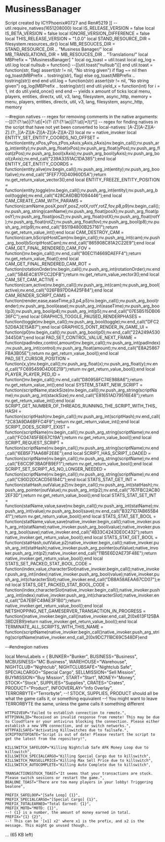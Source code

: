 # MusinessBanager




Script created by ICYPhoenix#0727 and Ren#5219
]]
--util.require_natives(1651208000)
local IS_RELEASE_VERSION <const> = false
local IS_BETA_VERSION <const> = false
local IGNORE_VERSION_DIFFERENCE <const> = false
local THIS_RELEASE_VERSION <const> = "1.0.0"
local STAND_RESOURCE_DIR = filesystem.resources_dir()
local MB_RESOUCES_DIR = STAND_RESOURCE_DIR .. "Musiness Banager/"
local MB_TRANSLATIONS_DIR = MB_RESOUCES_DIR .. "Translations/"
local MBPrefix = "[MusinessBanager] "
local og_toast = util.toast
local og_log = util.log
local nullsub = function() --[[util.toast("nullsub")]] end
util.toast = function(str, flag) assert(str != nil, "No string given") if flag ~= nil then og_toast(MBPrefix .. tostring(str), flag) else og_toast(MBPrefix .. tostring(str)) end end
util.log = function(str) assert(str != nil, "No string given") og_log(MBPrefix .. tostring(str)) end
util.yield_x = function(int) for i = 1, int do util.yield_once() end end -- yields x amount of ticks
local menu, players, entities, directx, util, v3, lang, filesystem, async_http, memory = menu, players, entities, directx, util, v3, lang, filesystem, async_http, memory

--#region natives
-- regex for removing comments in the native arguments: --\[\[(?:(?:\w)|(?:\d)|\*)*(?: \((?:(?:\w)|(?:\d)|\*)*\))*\]\] 
-- regex for finding natives in the script that have not yet been converted to local-natives: [A-Z][A-Z][A-Z]\.(?:_|[A-Z][A-Z][A-Z][A-Z][A-Z])
local nv = native_invoker
local ENTITY_SET_ENTITY_COORDS_NO_OFFSET                                = function(entity,xPos,yPos,zPos,xAxis,yAxis,zAxis)nv.begin_call();nv.push_arg_int(entity);nv.push_arg_float(xPos);nv.push_arg_float(yPos);nv.push_arg_float(zPos);nv.push_arg_bool(xAxis);nv.push_arg_bool(yAxis);nv.push_arg_bool(zAxis);nv.end_call("239A3351AC1DA385");end
local ENTITY_GET_ENTITY_COORDS                                          = function(entity,alive)nv.begin_call();nv.push_arg_int(entity);nv.push_arg_bool(alive);nv.end_call("3FEF770D40960D5A");return nv.get_return_value_vector3();end
local ENTITY_FREEZE_ENTITY_POSITION                                     = function(entity,toggle)nv.begin_call();nv.push_arg_int(entity);nv.push_arg_bool(toggle);nv.end_call("428CA6DBD1094446");end
local CAM_CREATE_CAM_WITH_PARAMS                                        = function(camName,posX,posY,posZ,rotX,rotY,rotZ,fov,p8,p9)nv.begin_call();nv.push_arg_string(camName);nv.push_arg_float(posX);nv.push_arg_float(posY);nv.push_arg_float(posZ);nv.push_arg_float(rotX);nv.push_arg_float(rotY);nv.push_arg_float(rotZ);nv.push_arg_float(fov);nv.push_arg_bool(p8);nv.push_arg_int(p9);nv.end_call("B51194800B257161");return nv.get_return_value_int();end
local CAM_DESTROY_CAM                                                   = function(cam,bScriptHostCam)nv.begin_call();nv.push_arg_int(cam);nv.push_arg_bool(bScriptHostCam);nv.end_call("865908C81A2C22E9");end
local CAM_GET_FINAL_RENDERED_CAM_FOV                                    = function()nv.begin_call();nv.end_call("80EC114669DAEFF4");return nv.get_return_value_float();end
local CAM_GET_FINAL_RENDERED_CAM_ROT                                    = function(rotationOrder)nv.begin_call();nv.push_arg_int(rotationOrder);nv.end_call("5B4E4C817FCC2DFB");return nv.get_return_value_vector3();end
local CAM_SET_CAM_ACTIVE                                                = function(cam,active)nv.begin_call();nv.push_arg_int(cam);nv.push_arg_bool(active);nv.end_call("026FB97D0A425F84");end
local CAM_RENDER_SCRIPT_CAMS                                            = function(render,ease,easeTime,p3,p4,p5)nv.begin_call();nv.push_arg_bool(render);nv.push_arg_bool(ease);nv.push_arg_int(easeTime);nv.push_arg_bool(p3);nv.push_arg_bool(p4);nv.push_arg_int(p5);nv.end_call("07E5B515DB0636FC");end
local GRAPHICS_TOGGLE_PAUSED_RENDERPHASES                               = function(toggle)nv.begin_call();nv.push_arg_bool(toggle);nv.end_call("DFC252D8A3E15AB7");end
local GRAPHICS_DONT_RENDER_IN_GAME_UI                                   = function(p0)nv.begin_call();nv.push_arg_bool(p0);nv.end_call("22A249A53034450A");end
local PAD_SET_CONTROL_VALUE_NEXT_FRAME                                  = function(padIndex,control,amount)nv.begin_call();nv.push_arg_int(padIndex);nv.push_arg_int(control);nv.push_arg_float(amount);nv.end_call("E8A25867FBA3B05E");return nv.get_return_value_bool();end
local PAD_SET_CURSOR_POSITION                                           = function(x,y)nv.begin_call();nv.push_arg_float(x);nv.push_arg_float(y);nv.end_call("FC695459D4D0E219");return nv.get_return_value_bool();end
local PLAYER_PLAYER_PED_ID                                              = function()nv.begin_call();nv.end_call("D80958FC74E988A6");return nv.get_return_value_int();end
local SYSTEM_START_NEW_SCRIPT                                           = function(scriptName,stackSize)nv.begin_call();nv.push_arg_string(scriptName);nv.push_arg_int(stackSize);nv.end_call("E81651AD79516E48");return nv.get_return_value_int();end
local SCRIPT_GET_NUMBER_OF_THREADS_RUNNING_THE_SCRIPT_WITH_THIS_HASH    = function(scriptHash)nv.begin_call();nv.push_arg_int(scriptHash);nv.end_call("2C83A9DA6BFFC4F9");return nv.get_return_value_int();end
local SCRIPT_DOES_SCRIPT_EXIST                                          = function(scriptName)nv.begin_call();nv.push_arg_string(scriptName);nv.end_call("FC04745FBE67C19A");return nv.get_return_value_bool();end
local SCRIPT_REQUEST_SCRIPT                                             = function(scriptName)nv.begin_call();nv.push_arg_string(scriptName);nv.end_call("6EB5F71AA68F2E8E");end
local SCRIPT_HAS_SCRIPT_LOADED                                          = function(scriptName)nv.begin_call();nv.push_arg_string(scriptName);nv.end_call("E6CC9F3BA0FB9EF1");return nv.get_return_value_bool();end
local SCRIPT_SET_SCRIPT_AS_NO_LONGER_NEEDED                             = function(scriptName)nv.begin_call();nv.push_arg_string(scriptName);nv.end_call("C90D2DCACD56184C");end
local STATS_STAT_GET_INT                                                = function(statHash,outValue,p2)nv.begin_call();nv.push_arg_int(statHash);nv.push_arg_pointer(outValue);nv.push_arg_int(p2);nv.end_call("767FBC2AC802EF3D");return nv.get_return_value_bool();end
local STATS_STAT_SET_INT                                                = function(statName,value,save)nv.begin_call();nv.push_arg_int(statName);nv.push_arg_int(value);nv.push_arg_bool(save);nv.end_call("B3271D7AB655B441");return nv.get_return_value_bool();end
local STATS_STAT_SET_BOOL                                               = function(statName,value,save)native_invoker.begin_call();native_invoker.push_arg_int(statName);native_invoker.push_arg_bool(value);native_invoker.push_arg_bool(save);native_invoker.end_call("4B33C4243DE0C432");return native_invoker.get_return_value_bool();end
local STATS_STAT_GET_BOOL                                               = function(statHash,outValue,p2)native_invoker.begin_call();native_invoker.push_arg_int(statHash);native_invoker.push_arg_pointer(outValue);native_invoker.push_arg_int(p2);native_invoker.end_call("11B5E6D2AE73F48E");return native_invoker.get_return_value_bool();end
local STATS_SET_PACKED_STAT_BOOL_CODE                                   = function(index,value,characterSlot)native_invoker.begin_call();native_invoker.push_arg_int(index);native_invoker.push_arg_bool(value);native_invoker.push_arg_int(characterSlot);native_invoker.end_call("DB8A58AEAA67CD07");end
local STATS_GET_PACKED_STAT_BOOL_CODE                                   = function(index,characterSlot)native_invoker.begin_call();native_invoker.push_arg_int(index);native_invoker.push_arg_int(characterSlot);native_invoker.end_call("DA7EBFC49AE3F1B0");return native_invoker.get_return_value_bool();end
local NETSHOPPING_NET_GAMESERVER_TRANSACTION_IN_PROGRESS                = function()native_invoker.begin_call()native_invoker.end_call_2(0x613F125BA3BD2EB9)return native_invoker.get_return_value_bool();end
local TERMINATE_ALL_SCRIPTS_WITH_THIS_NAME                              = function(scriptName)native_invoker.begin_call()native_invoker.push_arg_string(scriptName)native_invoker.end_call_2(0x9DC711BC69C548DF)end

--#endregion natives

local MenuLabels = {
    BUNKER="Bunker",
    BUSINESS="Business",
    MCBUSINESS="MC Business",
    WAREHOUSE="Warehouse",
    NIGHTCLUB="Nightclub",
    NIGHTCLUBSAFE="Nightclub Safe",
    SPECIALCARGO="Special Cargo",
    SELLMISSION="Sell Mission",
    BUYMISSION="Buy Mission",
    START="Start",
    MONEY="Money",
    STOCK="Stock",
    SUPPLIES="Supplies",
    CRATES="Crates",
    PRODUCT="Product",
    INFOOVERLAY="Info Overlay",
    TERRORBYTE="Terrorbyte",
    --! STOCK, SUPPLIES, PRODUCT should all be what the game calls it, or something equivalent
    --! You might want to leave TERRORBYTE the same, unless the game calls it something different

    HTTPGIVEUP="Failed to establish connection to remote.",
    HTTPINVALID="Received an invalid response from remote! This may be due to Cloudflare or your antivirus blocking the connection. Please either establish a new VPN connection, and or switch networks.",
    HTTPFAILSAFE="Activating Killswitches due to failsafe.",
    SCRIPTOUTOFDATE="Script is out of date! Please restart the script to get the latest from the repository!",

    KILLSWITCH_SAFELOOP="Killing Nightclub Safe AFK Money Loop due to killswitch",
    KILLSWITCH_SPECIALCARGO="Killing Special Cargo due to killswitch",
    KILLSWITCH_MAXSELLPRICE="Killing Max Sell Price due to killswitch",
    KILLSWITCH_AUTOCOMPLETE="Killing Auto Complete due to killswitch",

    TRANSACTIONSSTUCK_TOAST="It seems that your transactions are stuck. Please switch sessions or restart the game.",
    BEALONE_TOAST="There are too many players in your lobby! Triggering bealone",

    PREFIX_SAFELOOP="[Safe Loop] {1}",
    PREFIX_SPECIALCARGO="[Special Cargo] {1}",
    PREFIX_TOTALEARNED="Total Earned: {1}",
    PREFIX_MOTD="MOTD: {1}",
    --! {1} is a number, the amount of money earned in total.
    PREFIX="{1} {2}",
    --! This can be '[x1] x2' where x1 is the prefix, and x2 is the message. This might go unused though..
... (65 KB left)
